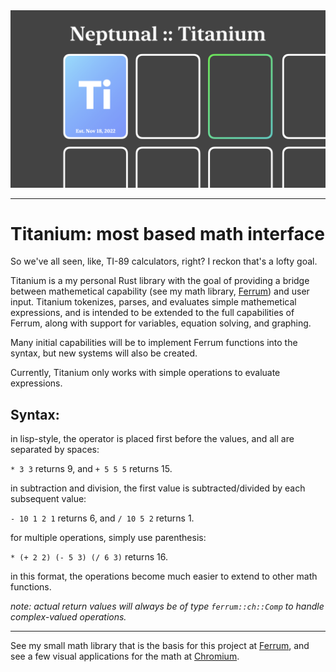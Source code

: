 <img src="./ti-banner.png">

---

# **Titanium:** most based math interface

So we've all seen, like, TI-89 calculators, right? I reckon that's a lofty goal.

Titanium is a my personal Rust library with the goal of providing a bridge between mathemetical capability
(see my math library, [Ferrum](https://github.com/nptnl/ferrum))
and user input.
Titanium tokenizes, parses, and evaluates simple mathemetical expressions, and is intended to be extended to the full capabilities of Ferrum, along with support for variables, equation solving, and graphing.

Many initial capabilities will be to implement Ferrum functions into the syntax, but new systems will also be created.

Currently, Titanium only works with simple operations to evaluate expressions.

## **Syntax:**

in lisp-style, the operator is placed first before the values, and all are separated by spaces:

`* 3 3` returns 9, and `+ 5 5 5` returns 15.

in subtraction and division, the first value is subtracted/divided by each subsequent value:

`- 10 1 2 1` returns 6, and `/ 10 5 2` returns 1.

for multiple operations, simply use parenthesis:

`* (+ 2 2) (- 5 3) (/ 6 3)` returns 16.

in this format, the operations become much easier to extend to other math functions.

*note: actual return values will always be of type `ferrum::ch::Comp` to handle complex-valued operations.*

---

See my small math library that is the basis for this project at
[Ferrum](https://github.com/nptnl/ferrum),
and see a few visual applications for the math at
[Chromium](https://github.com/nptnl/chromium).